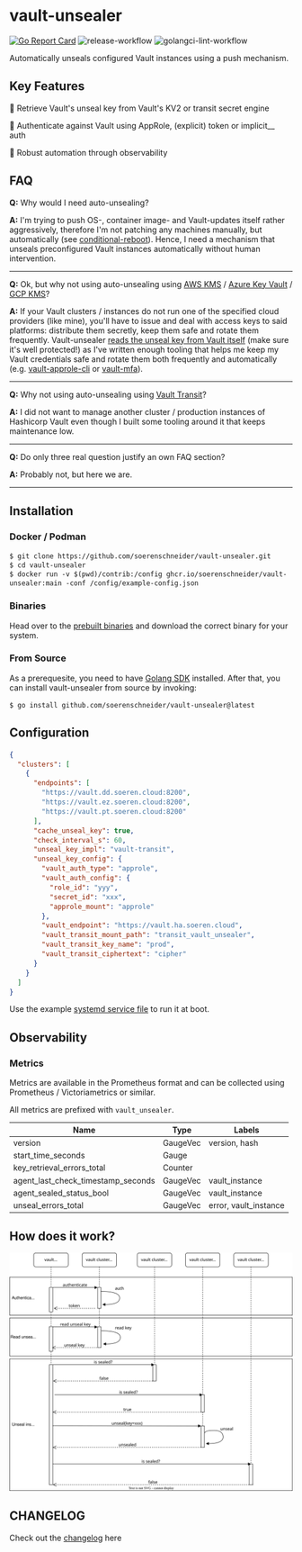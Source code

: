 # vault-unsealer
[![Go Report Card](https://goreportcard.com/badge/github.com/soerenschneider/vault-unsealer)](https://goreportcard.com/report/github.com/soerenschneider/vault-unsealer)
![release-workflow](https://github.com/soerenschneider/vault-unsealer/actions/workflows/release.yaml/badge.svg)
![golangci-lint-workflow](https://github.com/soerenschneider/vault-unsealer/actions/workflows/golangci-lint.yaml/badge.svg)

Automatically unseals configured Vault instances using a push mechanism.

## Key Features

🔐 Retrieve Vault's unseal key from Vault's KV2 or transit secret engine

🛂 Authenticate against Vault using AppRole, (explicit) token or implicit__ auth

🔭 Robust automation through observability

## FAQ

**Q:** Why would I need auto-unsealing?

**A:** I'm trying to push OS-, container image- and Vault-updates itself rather aggressively, therefore I'm not patching any machines manually, but automatically (see [conditional-reboot](https://github.com/soerenschneider/conditional-reboot)). Hence, I need a mechanism that unseals preconfigured Vault instances automatically without human intervention.
<hr/>

**Q:** Ok, but why not using auto-unsealing using [AWS KMS](https://developer.hashicorp.com/vault/tutorials/auto-unseal/autounseal-aws-kms) / [Azure Key Vault](https://developer.hashicorp.com/vault/tutorials/auto-unseal/autounseal-azure-keyvault) / [GCP KMS](https://developer.hashicorp.com/vault/tutorials/auto-unseal/autounseal-gcp-kms)?

**A:** If your Vault clusters / instances do not run one of the specified cloud providers (like mine), you'll have to issue and deal with access keys to said platforms: distribute them secretly, keep them safe and rotate them frequently. Vault-unsealer [reads the unseal key from Vault itself](#how-does-it-work) (make sure it's well protected!) as I've written enough tooling that helps me keep my Vault credentials safe and rotate them both frequently and automatically (e.g. [vault-approle-cli](https://github.com/soerenschneider/scripts/blob/main/vault/vault-approle-cli.py) or [vault-mfa](https://github.com/soerenschneider/scripts/blob/main/vault/vault_mfa.py)).
<hr/>

**Q:** Why not using auto-unsealing using [Vault Transit](https://developer.hashicorp.com/vault/tutorials/auto-unseal/autounseal-transit)?

**A:** I did not want to manage another cluster / production instances of Hashicorp Vault even though I built some tooling around it that keeps maintenance low.
<hr/>

**Q:** Do only three real question justify an own FAQ section?

**A:** Probably not, but here we are.
<hr/>

## Installation

### Docker / Podman
````shell
$ git clone https://github.com/soerenschneider/vault-unsealer.git
$ cd vault-unsealer
$ docker run -v $(pwd)/contrib:/config ghcr.io/soerenschneider/vault-unsealer:main -conf /config/example-config.json
````

### Binaries
Head over to the [prebuilt binaries](https://github.com/soerenschneider/vault-unsealer/releases) and download the correct binary for your system.

### From Source
As a prerequesite, you need to have [Golang SDK](https://go.dev/dl/) installed. After that, you can install vault-unsealer from source by invoking:
```text
$ go install github.com/soerenschneider/vault-unsealer@latest
```

## Configuration
```json
{
  "clusters": [
    {
      "endpoints": [
        "https://vault.dd.soeren.cloud:8200",
        "https://vault.ez.soeren.cloud:8200",
        "https://vault.pt.soeren.cloud:8200"
      ],
      "cache_unseal_key": true,
      "check_interval_s": 60,
      "unseal_key_impl": "vault-transit",
      "unseal_key_config": {
        "vault_auth_type": "approle",
        "vault_auth_config": {
          "role_id": "yyy",
          "secret_id": "xxx",
          "approle_mount": "approle"
        },
        "vault_endpoint": "https://vault.ha.soeren.cloud",
        "vault_transit_mount_path": "transit_vault_unsealer",
        "vault_transit_key_name": "prod",
        "vault_transit_ciphertext": "cipher"
      }
    }
  ]
}
```

Use the example [systemd service file](contrib/vault-unsealer.service) to run it at boot.

## Observability

### Metrics

Metrics are available in the Prometheus format and can be collected using Prometheus / Victoriametrics or similar.


All metrics are prefixed with `vault_unsealer`. 

| Name                               | Type      | Labels                |
|------------------------------------|-----------|-----------------------|
| version                            | GaugeVec  | version, hash         |
| start_time_seconds                 | Gauge     |                       |
| key_retrieval_errors_total         | Counter   |                       |
| agent_last_check_timestamp_seconds | GaugeVec  | vault_instance        |
| agent_sealed_status_bool           | GaugeVec  | vault_instance        |
| unseal_errors_total                | GaugeVec  | error, vault_instance |

## How does it work?
![unsealer](docs/vault-unsealer.svg)

## CHANGELOG
Check out the [changelog](CHANGELOG.md) here
